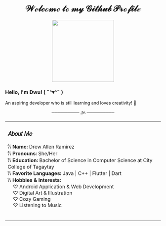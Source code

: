 <h1 align="center"> 𝒲ℯ𝓁𝒸ℴ𝓂ℯ 𝓉ℴ 𝓂𝓎 𝒢𝒾𝓉𝒽𝓊𝒷 𝒫𝓇ℴ𝒻𝒾𝓁ℯ </h1>

<p align="center">
  <img src="https://media.giphy.com/media/4QZK21zlzVIyc/giphy.gif" width="200px">
</p>

### Hello, I'm Dwu! ( ˶^▾^˶ )   
An aspiring developer who is still learning and loves creativity! 🌸

<p align="center">  ───────── ౨ৎ ───────── </p>

<table align="center">
  <tr>
    <td>
      <h3>𝐴𝑏𝑜𝑢𝑡 𝑀𝑒</h3>
      <p>
        𐙚 <b>Name:</b> Drew Allen Ramirez  <br>
        𐙚 <b>Pronouns:</b> She/Her  <br>
        𐙚 <b>Education:</b> Bachelor of Science in Computer Science at City College of Tagaytay  <br>
        𐙚 <b>Favorite Languages:</b> Java | C++ | Flutter | Dart  <br>
        𐙚 <b>Hobbies & Interests:</b>  <br>
        &nbsp;&nbsp;&nbsp;&nbsp;♡ Android Application & Web Development  <br>
        &nbsp;&nbsp;&nbsp;&nbsp;♡ Digital Art & Illustration  <br>
        &nbsp;&nbsp;&nbsp;&nbsp;♡ Cozy Gaming  <br>
        &nbsp;&nbsp;&nbsp;&nbsp;♡ Listening to Music  <br><br>
      </p>
    </td>
  </tr>
</table>




